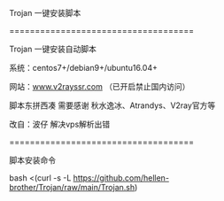 Trojan 一键安装脚本

====================================

Trojan 一键安装自动脚本

系统：centos7+/debian9+/ubuntu16.04+

网站：www.v2rayssr.com （已开启禁止国内访问）

脚本东拼西凑 需要感谢 秋水逸冰、Atrandys、V2ray官方等

改自：波仔
解决vps解析出错

====================================

脚本安装命令

bash <(curl -s -L https://github.com/hellen-brother/Trojan/raw/main/Trojan.sh)

